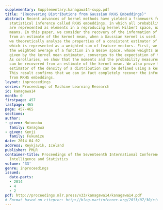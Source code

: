 ```yaml
---
supplementary: Supplementary:kanagawa14-supp.pdf
title: "{Recovering Distributions from Gaussian RKHS Embeddings}"
abstract: Recent advances of kernel methods have yielded a framework for nonparametric
  statistical inference called RKHS embeddings, in which all probability distributions
  are represented as elements in a reproducing kernel Hilbert space, namely kernel
  means. In this paper, we consider the recovery of the information of a distribution
  from an estimate of the kernel mean, when a Gaussian kernel is used. To this end,
  we theoretically analyze the properties of a consistent estimator of a kernel mean,
  which is represented as a weighted sum of feature vectors. First, we prove that
  the weighted average of a function in a Besov space, whose weights and samples are
  given by the kernel mean estimator, converges to the expectation of the function.
  As corollaries, we show that the moments and the probability measures on intervals
  can be recovered from an estimate of the kernel mean. We also prove that a consistent
  estimator of the density of a distribution can be defined using a kernel mean estimator.
  This result confirms that we can in fact completely recover the information of distributions
  from RKHS embeddings.
layout: inproceedings
series: Proceedings of Machine Learning Research
id: kanagawa14
month: 0
firstpage: 457
lastpage: 465
page: 457-465
sections: 
author:
- given: Motonobu
  family: Kanagawa
- given: Kenji
  family: Fukumizu
date: 2014-04-02
address: Reykjavik, Iceland
publisher: PMLR
container-title: Proceedings of the Seventeenth International Conference on Artificial
  Intelligence and Statistics
volume: '33'
genre: inproceedings
issued:
  date-parts:
  - 2014
  - 4
  - 2
pdf: http://proceedings.mlr.press/v33/kanagawa14/kanagawa14.pdf
# Format based on citeproc: http://blog.martinfenner.org/2013/07/30/citeproc-yaml-for-bibliographies/
---
```


